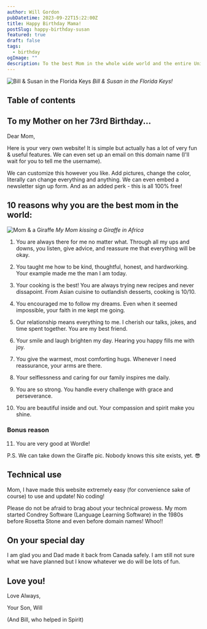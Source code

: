 ```yaml
---
author: Will Gordon
pubDatetime: 2023-09-22T15:22:00Z
title: Happy Birthday Mama!
postSlug: happy-birthday-susan
featured: true
draft: false
tags:
  - birthday
ogImage: ""
description: To the best Mom in the whole wide world and the entire Universe!!!!
---
```


![Bill & Susan in the Florida Keys](https://res.cloudinary.com/dsroesejf/image/upload/v1695446838/Bill_Suz_l5ddkk.jpg)
_Bill & Susan in the Florida Keys!_

## Table of contents

## To my Mother on her 73rd Birthday...

Dear Mom,

Here is your very own website! It is simple but actually has a lot of very fun & useful features. We can even set up an email on this domain name (I'll wait for you to tell me the username).

We can customize this however you like. Add pictures, change the color, literally can change everything and anything. We can even embed a newsletter sign up form. And as an added perk - this is all 100% free!

## 10 reasons why you are the best mom in the world:

![Mom & a Giraffe](https://res.cloudinary.com/dsroesejf/image/upload/v1695447935/mom-giraffe_lqd4ae.jpg)
_My Mom kissing a Giraffe in Africa_

1. You are always there for me no matter what. Through all my ups and downs, you listen, give advice, and reassure me that everything will be okay.

2. You taught me how to be kind, thoughtful, honest, and hardworking. Your example made me the man I am today.

3. Your cooking is the best! You are always trying new recipes and never dissapoint. From Asian cuisine to outlandish desserts, cooking is 10/10.

4. You encouraged me to follow my dreams. Even when it seemed impossible, your faith in me kept me going.

5. Our relationship means everything to me. I cherish our talks, jokes, and time spent together. You are my best friend.

6. Your smile and laugh brighten my day. Hearing you happy fills me with joy.

7. You give the warmest, most comforting hugs. Whenever I need reassurance, your arms are there.

8. Your selflessness and caring for our family inspires me daily.

9. You are so strong. You handle every challenge with grace and perseverance.

10. You are beautiful inside and out. Your compassion and spirit make you shine.

### Bonus reason

11. You are very good at Wordle!

P.S. We can take down the Giraffe pic. Nobody knows this site exists, yet. 😎

## Technical use

Mom, I have made this website extremely easy (for convenience sake of course) to use and update! No coding!

Please do not be afraid to brag about your technical prowess. My mom started Condrey Software (Language Learning Software) in the 1980s before Rosetta Stone and even before domain names! Whoo!!

## On your special day

I am glad you and Dad made it back from Canada safely. I am still not sure what we have planned but I know whatever we do will be lots of fun.

## Love you!

Love Always,

Your Son, Will

(And Bill, who helped in Spirit)
